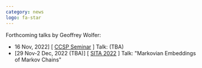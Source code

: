 ```yaml
---
category: news
logo: fa-star
---
```


Forthcoming talks by Geoffrey Wolfer:
<ul>
   <li> 16 Nov, 2022] [ <a href="http://ccsp.ece.umd.edu/" target="_blank">CCSP Seminar</a> ]  Talk: (TBA) </li>
   <li> [29 Nov-2 Dec, 2022 (TBA)] [ <a href="https://www.ieice.org/ess/sita/SITA2022/cfp.html" target="_blank">SITA 2022</a> ]  Talk: "Markovian Embeddings of Markov Chains" </li>
</ul>


